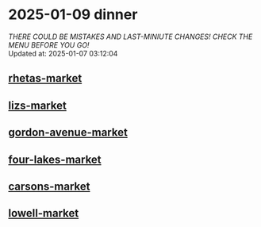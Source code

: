# 2025-01-09 dinner  
*THERE COULD BE MISTAKES AND LAST-MINIUTE CHANGES! CHECK THE MENU BEFORE YOU GO!*  
Updated at: 2025-01-07 03:12:04  
## [rhetas-market](https://wisc-housingdining.nutrislice.com/menu/rhetas-market/dinner/2025-01-09)  
## [lizs-market](https://wisc-housingdining.nutrislice.com/menu/lizs-market/dinner/2025-01-09)  
## [gordon-avenue-market](https://wisc-housingdining.nutrislice.com/menu/gordon-avenue-market/dinner/2025-01-09)  
## [four-lakes-market](https://wisc-housingdining.nutrislice.com/menu/four-lakes-market/dinner/2025-01-09)  
## [carsons-market](https://wisc-housingdining.nutrislice.com/menu/carsons-market/dinner/2025-01-09)  
## [lowell-market](https://wisc-housingdining.nutrislice.com/menu/lowell-market/dinner/2025-01-09)  
  
